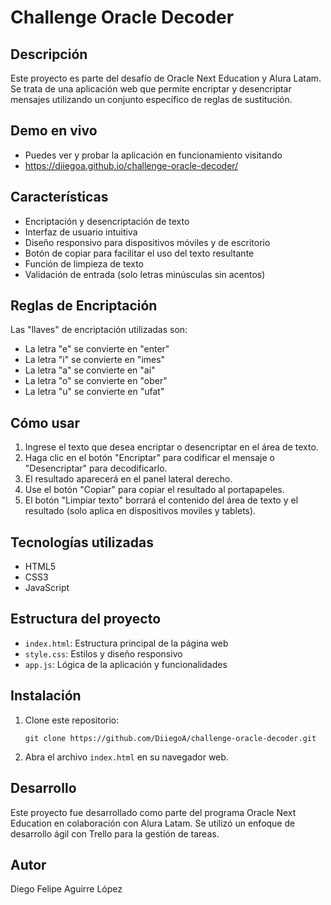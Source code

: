 # Challenge Oracle Decoder

## Descripción
Este proyecto es parte del desafío de Oracle Next Education y Alura Latam. Se trata de una aplicación web que permite encriptar y desencriptar mensajes utilizando un conjunto específico de reglas de sustitución.

## Demo en vivo
- Puedes ver y probar la aplicación en funcionamiento visitando
- https://diiegoa.github.io/challenge-oracle-decoder/
  
## Características
- Encriptación y desencriptación de texto
- Interfaz de usuario intuitiva
- Diseño responsivo para dispositivos móviles y de escritorio
- Botón de copiar para facilitar el uso del texto resultante
- Función de limpieza de texto
- Validación de entrada (solo letras minúsculas sin acentos)

## Reglas de Encriptación
Las "llaves" de encriptación utilizadas son:
- La letra "e" se convierte en "enter"
- La letra "i" se convierte en "imes"
- La letra "a" se convierte en "ai"
- La letra "o" se convierte en "ober"
- La letra "u" se convierte en "ufat"

## Cómo usar
1. Ingrese el texto que desea encriptar o desencriptar en el área de texto.
2. Haga clic en el botón "Encriptar" para codificar el mensaje o "Desencriptar" para decodificarlo.
3. El resultado aparecerá en el panel lateral derecho.
4. Use el botón "Copiar" para copiar el resultado al portapapeles.
5. El botón "Limpiar texto" borrará el contenido del área de texto y el resultado (solo aplica en dispositivos moviles y tablets).

## Tecnologías utilizadas
- HTML5
- CSS3
- JavaScript

## Estructura del proyecto
- `index.html`: Estructura principal de la página web
- `style.css`: Estilos y diseño responsivo
- `app.js`: Lógica de la aplicación y funcionalidades

## Instalación
1. Clone este repositorio:
   ```
   git clone https://github.com/DiiegoA/challenge-oracle-decoder.git
   ```
2. Abra el archivo `index.html` en su navegador web.

## Desarrollo
Este proyecto fue desarrollado como parte del programa Oracle Next Education en colaboración con Alura Latam. Se utilizó un enfoque de desarrollo ágil con Trello para la gestión de tareas.

## Autor
Diego Felipe Aguirre López
